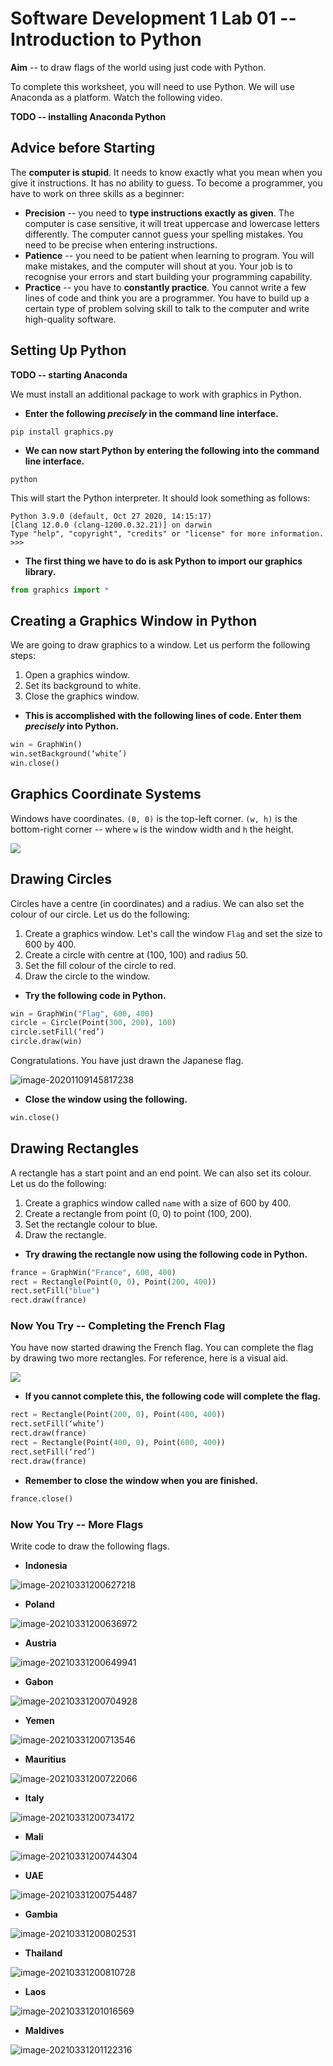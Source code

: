 # Software Development 1 Lab 01 -- Introduction to Python

**Aim** -- to draw flags of the world using just code with Python.

To complete this worksheet, you will need to use Python. We will use Anaconda as a platform. Watch the following video.

**TODO -- installing Anaconda Python**

## Advice before Starting

The **computer is stupid**. It needs to know exactly what you mean when you give it instructions. It has no ability to guess. To become a programmer, you have to work on three skills as a beginner:

- **Precision** -- you need to **type instructions exactly as given**. The computer is case sensitive, it will treat uppercase and lowercase letters differently. The computer cannot guess your spelling mistakes. You need to be precise when entering instructions.
- **Patience** -- you need to be patient when learning to program. You will make mistakes, and the computer will shout at you. Your job is to recognise your errors and start building your programming capability.
- **Practice** -- you have to **constantly practice**. You cannot write a few lines of code and think you are a programmer. You have to build up a certain type of problem solving skill to talk to the computer and write high-quality software.

## Setting Up Python

**TODO -- starting Anaconda**

We must install an additional package to work with graphics in Python.

- **Enter the following *precisely* in the command line interface.**

```shell
pip install graphics.py
```

- **We can now start Python by entering the following into the command line interface.**

```shell
python
```

This will start the Python interpreter. It should look something as follows:

```shell
Python 3.9.0 (default, Oct 27 2020, 14:15:17) 
[Clang 12.0.0 (clang-1200.0.32.21)] on darwin
Type "help", "copyright", "credits" or "license" for more information.
>>> 
```

- **The first thing we have to do is ask Python to import our graphics library.**

```python
from graphics import *
```

## Creating a Graphics Window in Python

We are going to draw graphics to a window. Let us perform the following steps:

1. Open a graphics window.
2. Set its background to white.
3. Close the graphics window.

- **This is accomplished with the following lines of code. Enter them *precisely* into Python.**

```python
win = GraphWin()
win.setBackground(‘white’)
win.close()
```

## Graphics Coordinate Systems

Windows have coordinates. `(0, 0)` is the top-left corner. `(w, h)` is the bottom-right corner -- where `w` is the window width and `h` the height.

![](screen.png)

## Drawing Circles

Circles have a centre (in coordinates) and a radius. We can also set the colour of our circle. Let us do the following:

1. Create a graphics window. Let's call the window `Flag` and set the size to 600 by 400.
2. Create a circle with centre at (100, 100) and radius 50.
3. Set the fill colour of the circle to red.
4. Draw the circle to the window.

- **Try the following code in Python.**

```python
win = GraphWin("Flag", 600, 400)
circle = Circle(Point(300, 200), 100)
circle.setFill(‘red’)
circle.draw(win)
```

Congratulations. You have just drawn the Japanese flag.

![image-20201109145817238](image-20201109145817238.png)

- **Close the window using the following.**

```python
win.close()
```

## Drawing Rectangles

A rectangle has a start point and an end point. We can also set its colour. Let us do the following:

1. Create a graphics window called `name` with a size of 600 by 400.
2. Create a rectangle from point (0, 0) to point (100, 200).
3. Set the rectangle colour to blue.
4. Draw the rectangle.

- **Try drawing the rectangle now using the following code in Python.**

```python
france = GraphWin("France", 600, 400)
rect = Rectangle(Point(0, 0), Point(200, 400))
rect.setFill("blue")
rect.draw(france)
```

### Now You Try -- Completing the French Flag

You have now started drawing the French flag. You can complete the flag by drawing two more rectangles. For reference, here is a visual aid.

![](French.png)

- **If you cannot complete this, the following code will complete the flag.**

```python
rect = Rectangle(Point(200, 0), Point(400, 400))
rect.setFill(‘white’)
rect.draw(france)
rect = Rectangle(Point(400, 0), Point(600, 400))
rect.setFill(‘red’)
rect.draw(france)
```

- **Remember to close the window when you are finished.**

```python
france.close()
```

### Now You Try -- More Flags

Write code to draw the following flags.

- **Indonesia**

![image-20210331200627218](image-20210331200627218.png)

- **Poland**

![image-20210331200636972](image-20210331200636972.png)

- **Austria**

![image-20210331200649941](image-20210331200649941.png)

- **Gabon**

![image-20210331200704928](image-20210331200704928.png)

- **Yemen**

![image-20210331200713546](image-20210331200713546.png)

- **Mauritius**

![image-20210331200722066](image-20210331200722066.png)

- **Italy**

![image-20210331200734172](image-20210331200734172.png)

- **Mali**

![image-20210331200744304](image-20210331200744304.png)

- **UAE**

![image-20210331200754487](image-20210331200754487.png)

- **Gambia**

![image-20210331200802531](image-20210331200802531.png)

- **Thailand**

![image-20210331200810728](image-20210331200810728.png)

- **Laos**

![image-20210331201016569](image-20210331201016569.png)

- **Maldives**

![image-20210331201122316](image-20210331201122316.png)